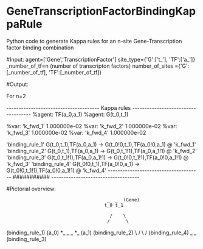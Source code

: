# GeneTranscriptionFactorBindingKappaRule
Python code to generate Kappa rules for an n-site Gene-Transcription factor binding combination

#Input: agent=['Gene','TranscriptionFactor']
        site_type={'G':['t_'], 'TF':['a_']}
        _number_of_tf=n (number of transcripton factors)
		number_of_sites ={'G':[_number_of_tf], 'TF':[_number_of_tf]} 

#Output:

For n=2

-------------------------------------- Kappa rules ------------------------------------
%agent: TF(a_0,a_1)
%agent: G(t_0,t_1)

%var: 'k_fwd_1' 1.000000e-02
%var: 'k_fwd_2' 1.000000e-02
%var: 'k_fwd_3' 1.000000e-02
%var: 'k_fwd_4' 1.000000e-02

'binding_rule_1' G(t_0,t_1),TF(a_0,a_1) -> G(t_0!0,t_1),TF(a_0!0,a_1) @ 'k_fwd_1'
'binding_rule_2' G(t_0,t_1),TF(a_0,a_1) -> G(t_0,t_1!1),TF(a_0,a_1!1) @ 'k_fwd_2'
'binding_rule_3' G(t_0,t_1!1),TF(a_0,a_1!1) -> G(t_0!0,t_1!1),TF(a_0!0,a_1!1) @ 'k_fwd_3'
'binding_rule_4' G(t_0!0,t_1),TF(a_0!0,a_1) -> G(t_0!0,t_1!1),TF(a_0!0,a_1!1) @ 'k_fwd_4'
-------------------------------------- ########### ------------------------------------

#Pictorial overview:

                                    	 _ 	_  (Gene)
                                     	t_0 t_1
                                     
                                   		  /    \
                                   		 /      \
 (binding_rule_1)			   (a_0)  *_ _      _ *_ (a_1)     		(binding_rule_2)
                                         \       /
                                          \     / 
                         (binding_rule_4)  *_ _*  (binding_rule_3)


                                


